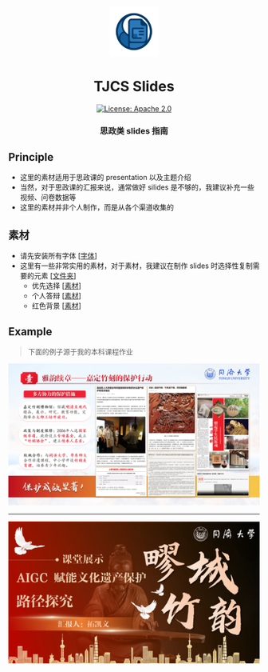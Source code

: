 <p align="center">
<img src="../img/README.assets/logo.png" width="20%"> <br>
</p>

<div align="center">
<h1>TJCS  Slides</h1>
  <div align="center">
  <a href="https://opensource.org/licenses/Apache-2.0">
    <img alt="License: Apache 2.0" src="https://img.shields.io/badge/License-Apache%202.0-4E94CE.svg">
  </a>
  </div>
  <p align="center">
    <h3>思政类 slides 指南</h3>
</p>
</div>



## Principle

- 这里的素材适用于思政课的 presentation 以及主题介绍
- 当然，对于思政课的汇报来说，通常做好 silides 是不够的，我建议补充一些视频、问卷数据等
- 这里的素材并非个人制作，而是从各个渠道收集的



## 素材

- 请先安装所有字体 [[字体](https://drive.google.com/drive/folders/15CzqHn5-n6EvtAL2uylb49pPHXqho_I1?usp=drive_link)]
- 这里有一些非常实用的素材，对于素材，我建议在制作 slides 时选择性复制需要的元素 [[文件夹](https://drive.google.com/drive/folders/1pBSbC43S4dQujHOjzlJoCWjV0JKUzi1-?usp=drive_link)]
  - 优先选择 [[素材](https://docs.google.com/presentation/d/1ehqTJ-xkxLPM_rJhd8BSrNfZ2aHlq_g7/edit?usp=drive_link&ouid=108805123057098880640&rtpof=true&sd=true)]
  - 个人答辩 [[素材](https://docs.google.com/presentation/d/1aDwNfr8IK3GEMGw4_fTcgaoeHe_XJjoX/edit?usp=drive_link&ouid=108805123057098880640&rtpof=true&sd=true)]
  - 红色背景 [[素材](https://docs.google.com/presentation/d/1vYpRBGr_5LEJxZjaJ5V1hQZ2VN9U_6cl/edit?usp=drive_link&ouid=108805123057098880640&rtpof=true&sd=true)]



## Example

> 下面的例子源于我的本科课程作业

![image-20250930232132469](./img/README.assets/image-20250930232132469.png)

---

![image-20250930232340300](./img/README.assets/image-20250930232340300.png)